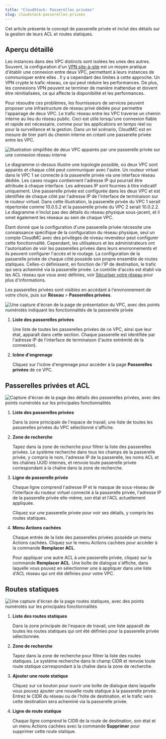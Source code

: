 ```yaml
---
title: "CloudStack: Passerelles privées"
slug: cloudstack-passerelles-privees
---
```



Cet article présente le concept de passerelle privée et inclut des détails sur la gestion de leurs ACL et routes statiques.

## Aperçu détaillé

Les instances dans des VPC distincts sont isolées les unes des autres. Souvent, la configuration d'un [VPN site-à-site](create-site-to-site-vpn-on-vpc.md) est un moyen pratique d'établir une connexion entre deux VPC, permettant à leurs instances de communiquer entre elles . Il y a cependant des limites à cette approche. Un VPN crypte le trafic réseau, ce qui peut réduire les performances. De plus, les connexions VPN peuvent se terminer de manière inattendue et doivent être réinitialisées, ce qui affecte la disponibilité et les performances.

Pour résoudre ces problèmes, les fournisseurs de services peuvent proposer une infrastructure de réseau privé dédiée pour permettre l'appairage de deux VPC. Le trafic réseau entre les VPC traverse un chemin interne au lieu du réseau public. Ceci est utile lorsqu'une connexion fiable et rapide est nécessaire, comme pour les applications en temps réel ou pour la surveillance et la gestion. Dans un tel scénario, CloudMC est en mesure de tirer parti du chemin interne en créant une passerelle privée entre les VPC.

![Illustration simplifiée de deux VPC appairés par une passerelle privée sur une connexion réseau interne](/assets/private-gateways-diagram-fr.jpg)

Le diagramme ci-dessus illustre une topologie possible, où deux VPC sont appairés et chaque côté peut communiquer avec l'autre. Un routeur virtuel dans le VPC 1 se connecte à la passerelle privée via une interface réseau dédiée. Les cases rouges contiennent l'adresse IP qui pourrait être attribuée à chaque interface. Les adresses IP sont fournies à titre indicatif uniquement. Une passerelle privée est configurée dans les deux VPC et est identifiée de chaque côté par l'adresse IP de l'interface de terminaison sur le routeur virtuel. Dans cette illustration, la passerelle privée du VPC 1 serait répertoriée comme 10.0.5.2 et la passerelle privée du VPC 2 serait 10.0.2.2. Le diagramme n'inclut pas des détails du réseau physique sous-jacent, et il omet également les réseaux au sein de chaque VPC.

Étant donné que la configuration d'une passerelle privée nécessite une connaissance spécifique de la configuration du réseau physique, seul un compte CloudMC avec des privilèges de niveau revendeur peut configurer cette fonctionnalité. Cependant, les utilisateurs et les administrateurs ont l'autorisation de voir les passerelles privées dans leurs environnements et ils peuvent configurer l'accès et le routage. La configuration de la passerelle privée de chaque côté possède son propre ensemble de routes statiques. Celles-ci définissent, en fonction de l'IP de destination, le trafic qui sera acheminé via la passerelle privée. Le contrôle d'accès est établi via les ACL réseau que vous avez définies, voir [Sécuriser votre réseau](securing-your-network.md) pour plus d'informations.

Les passerelles privées sont visibles en accédant à l'environnement de votre choix, puis sur **Réseau** \> **Passerelles privées**.

![Une capture d'écran de la page de présentation du VPC, avec des points numérotés indiquant les fonctionnalités de la passerelle privée](/assets/private-gateways-vpc-fr.png)

1. **Liste des passerelles privées**

     Une liste de toutes les passerelles privées de ce VPC, ainsi que leur état, apparaît dans cette section. Chaque passerelle est identifiée par l'adresse IP de l'interface de terminaison \(l'autre extrémité de la connexion\).

2. **Icône d'engrenage**

     Cliquez sur l'icône d'engrenage pour accéder à la page **Passerelles privées** de ce VPC.


## Passerelles privées et ACL

![Capture d'écran de la page des détails des passerelles privées, avec des points numérotés sur les principales fonctionnalités](/assets/private-gateways-list-fr.png)

1. **Liste des passerelles privées**

     Dans la zone principale de l'espace de travail, une liste de toutes les passerelles privées du VPC sélectionné s'affiche.

2. **Zone de recherche**

     Tapez dans la zone de recherche pour filtrer la liste des passerelles privées. Le système recherche dans tous les champs de la passerelle privée, y compris le nom, l'adresse IP de la passerelle, les noms ACL et les chaînes UUID internes, et renvoie toute passerelle privée correspondant à la chaîne dans la zone de recherche.

3. **Ligne de passerelle privée**

     Chaque ligne comprend l'adresse IP et le masque de sous-réseau de l'interface du routeur virtuel connecté à la passerelle privée, l'adresse IP de la passerelle privée elle-même, son état et l'ACL actuellement appliquée.

     Cliquez sur une passerelle privée pour voir ses détails, y compris les routes statiques.

4. **Menu Actions cachées**

     Chaque entrée de la liste des passerelles privées possède un menu Actions cachées. Cliquez sur le menu Actions cachées pour accéder à la commande **Remplacer ACL**.

     Pour appliquer une autre ACL à une passerelle privée, cliquez sur la commande **Remplacer ACL**. Une boîte de dialogue s'affiche, dans laquelle vous pouvez en sélectionner une à appliquer dans une liste d'ACL réseau qui ont été définies pour votre VPC.


## Routes statiques

![Une capture d'écran de la page routes statiques, avec des points numérotés sur les principales fonctionnalités](/assets/private-gateways-static-routes-fr.png)

1. **Liste des routes statiques**

     Dans la zone principale de l'espace de travail, une liste apparaît de toutes les routes statiques qui ont été définies pour la passerelle privée sélectionnée.

2. **Zone de recherche**

     Tapez dans la zone de recherche pour filtrer la liste des routes statiques. Le système recherche dans le champ CIDR et renvoie toute route statique correspondant à la chaîne dans la zone de recherche.

3. **Ajouter une route statique**

     Cliquez sur ce bouton pour ouvrir une boîte de dialogue dans laquelle vous pouvez ajouter une nouvelle route statique à la passerelle privée. Entrez le CIDR du réseau ou de l'hôte de destination, et le trafic vers cette destination sera acheminé via la passerelle privée.

4. **Ligne de route statique**

     Chaque ligne comprend le CIDR de la route de destination, son état et un menu Actions cachées avec la commande **Supprimer** pour supprimer cette route statique.


